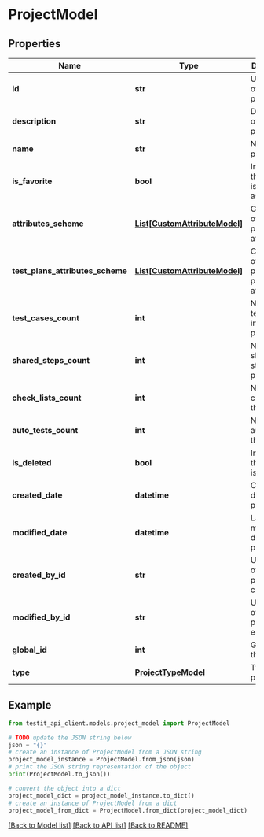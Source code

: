# ProjectModel


## Properties

Name | Type | Description | Notes
------------ | ------------- | ------------- | -------------
**id** | **str** | Unique ID of the project | 
**description** | **str** | Description of the project | [optional] 
**name** | **str** | Name of the project | 
**is_favorite** | **bool** | Indicates if the project is marked as favorite | 
**attributes_scheme** | [**List[CustomAttributeModel]**](CustomAttributeModel.md) | Collection of the project attributes | [optional] 
**test_plans_attributes_scheme** | [**List[CustomAttributeModel]**](CustomAttributeModel.md) | Collection of the project test plans attributes | [optional] 
**test_cases_count** | **int** | Number of test cases in the project | [optional] 
**shared_steps_count** | **int** | Number of shared steps in the project | [optional] 
**check_lists_count** | **int** | Number of checklists in the project | [optional] 
**auto_tests_count** | **int** | Number of autotests in the project | [optional] 
**is_deleted** | **bool** | Indicates if the project is deleted | 
**created_date** | **datetime** | Creation date of the project | 
**modified_date** | **datetime** | Last modification date of the project | [optional] 
**created_by_id** | **str** | Unique ID of the project creator | 
**modified_by_id** | **str** | Unique ID of the project last editor | [optional] 
**global_id** | **int** | Global ID of the project | 
**type** | [**ProjectTypeModel**](ProjectTypeModel.md) | Type of the project | 

## Example

```python
from testit_api_client.models.project_model import ProjectModel

# TODO update the JSON string below
json = "{}"
# create an instance of ProjectModel from a JSON string
project_model_instance = ProjectModel.from_json(json)
# print the JSON string representation of the object
print(ProjectModel.to_json())

# convert the object into a dict
project_model_dict = project_model_instance.to_dict()
# create an instance of ProjectModel from a dict
project_model_from_dict = ProjectModel.from_dict(project_model_dict)
```
[[Back to Model list]](../README.md#documentation-for-models) [[Back to API list]](../README.md#documentation-for-api-endpoints) [[Back to README]](../README.md)


